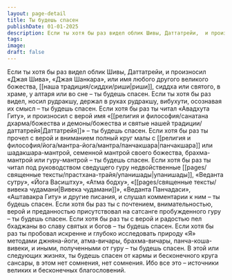 ```yaml
---
layout: page-detail
title: Ты будешь спасен
publishDate: 01-01-2025
description: Если ты хотя бы раз видел облик Шивы, Даттатрейи,  и произносил «Джая Шива», «Джая Шанкара»,  или имя любого другого великого божества,  риши, сиддха или святого, в храме, у алтаря или во сне – ты будешь спасен.
tags:
image:
draft: false
---
```

Если ты хотя бы раз видел облик Шивы, Даттатрейи,  и произносил «Джая Шива», «Джая Шанкара»,  или имя любого другого великого божества,  [[наша традиция/сиддхи/риши|риши]], сиддха или святого, в храме, у алтаря или во сне – ты будешь спасен. Если ты хотя бы раз видел, носил рудракшу,  держал в руках рудракшу, вибухути,  осознавая их смысл – ты будешь спасен. Если хотя бы раз ты читал «Авадхута Гиту»,  и произносил с верой имя «[[религия и философия/санатана дхарма/божества и демоны/божества и святые нашей традиции/даттатрейя|Даттатрейя]]» – ты будешь спасен. Если хотя бы раз ты прочел с верой и вниманием  полный круг малы с [[религия и философия/йога/мантра-йога/мантра/панчакшара|панчакшара]] или шадакшара-мантрой,  семенной мантрой своего божества, брахма-мантрой или гуру-мантрой – ты будешь спасен. Если хотя бы раз ты читал под руководством сведущего гуру  недвойственные [[pages/священные тексты/прастхана-трайя/упанишады|упанишады]], «Веданта сутру»,  «Йога Васиштху», «Атма бодху», «[[pages/священные тексты/вивека чудамани|Вивека чудамани]]», «Веданта Панчадаси», «Аштавакра Гиту» и другие писания,  и слушал комментарии к ним – ты будешь спасен. Если хотя бы раз ты с почтением, внимательностью,  верой и преданностью присутствовал  на сатсанге пробужденного гуру – ты будешь спасен. Если хотя бы раз ты с верой и радостью  пел бхаджаны во славу святых и богов – ты будешь спасен. Если хотя бы раз ты пробовал искренне и глубоко  исследовать природу «Я» методами джняна-йоги,  атма-вичары, брахма-вичары, панча-коша-вивеки, и иными, полученными от гуру – ты будешь спасен. В этой или следующих жизнях,  ты будешь спасен от кармы и бесконечного круга сансары,  в этом нет сомнения, нет сомнения. Ибо все это – источники великих и бесконечных благословений.
